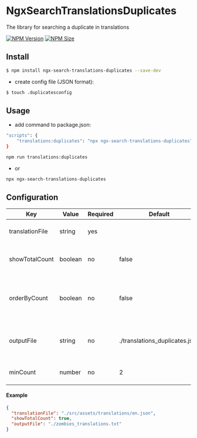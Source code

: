 # NgxSearchTranslationsDuplicates

The library for searching a duplicate in translations

[![NPM Version](https://img.shields.io/npm/v/ngx-search-translations-duplicates)](https://www.npmjs.com/package/ngx-search-translations-duplicates)
[![NPM Size](https://img.shields.io/bundlephobia/min/ngx-search-translations-duplicates?color=successg)](https://www.npmjs.com/package/ngx-search-translations-duplicates)

## Install

```bash
$ npm install ngx-search-translations-duplicates --save-dev
```

- create config file (JSON format):

```bash
$ touch .duplicatesconfig
```

## Usage

- add command to package.json:

```bash
"scripts": {
    "translations:duplicates": "npx ngx-search-translations-duplicates"
}
```

```bash
npm run translations:duplicates
```

- or

```bash
npx ngx-search-translations-duplicates
```

## Configuration

| Key | Value | Required | Default | Description |
| --- | --- | --- | --- | --- |
| translationFile | string | yes | | path to file with translations |
| showTotalCount | boolean | no | false | show total of searched zombies keys |
| orderByCount | boolean | no | false | sorting a keys from a most number of duplicates to the less |
| outputFile | string | no | ./translations_duplicates.json | path to file where result should be written |
| minCount | number | no | 2 | minimum number of matches  |

#### Example

```json
{
  "translationFile": "./src/assets/translations/en.json",
  "showTotalCount": true,
  "outputFile": "./zombies_translations.txt"
}

```
